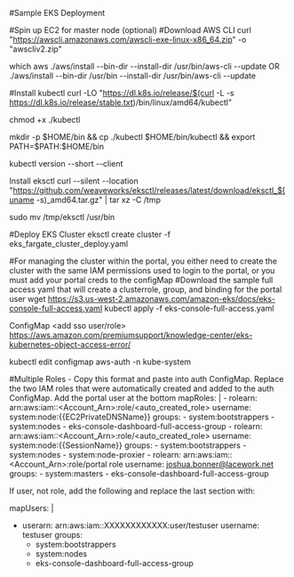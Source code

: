 #Sample EKS Deployment

#Spin up EC2 for master node (optional)
#Download AWS CLI
curl "https://awscli.amazonaws.com/awscli-exe-linux-x86_64.zip" -o "awscliv2.zip"

which aws
./aws/install --bin-dir --install-dir /usr/bin/aws-cli --update
OR
./aws/install --bin-dir /usr/bin --install-dir /usr/bin/aws-cli --update

#Install kubectl
curl -LO "https://dl.k8s.io/release/$(curl -L -s https://dl.k8s.io/release/stable.txt)/bin/linux/amd64/kubectl"

chmod +x ./kubectl

mkdir -p $HOME/bin && cp ./kubectl $HOME/bin/kubectl && export PATH=$PATH:$HOME/bin

kubectl version --short --client

Install eksctl
curl --silent --location "https://github.com/weaveworks/eksctl/releases/latest/download/eksctl_$(uname -s)_amd64.tar.gz" | tar xz -C /tmp

sudo mv /tmp/eksctl /usr/bin


#Deploy EKS Cluster
eksctl create cluster -f eks_fargate_cluster_deploy.yaml

#For managing the cluster within the portal, you either need to create the cluster with the same IAM permissions used to login to the portal, or you must add your portal creds to the configMap
#Download the sample full access yaml that will create a clusterrole, group, and binding for the portal user
wget https://s3.us-west-2.amazonaws.com/amazon-eks/docs/eks-console-full-access.yaml
kubectl apply -f eks-console-full-access.yaml

ConfigMap <add sso user/role>
https://aws.amazon.com/premiumsupport/knowledge-center/eks-kubernetes-object-access-error/

kubectl edit configmap aws-auth -n kube-system


#Multiple Roles - Copy this format and paste into auth ConfigMap. Replace the two IAM roles that were automatically created and added to the auth ConfigMap. Add the portal user at the bottom
mapRoles: |
    - rolearn: arn:aws:iam::<Account_Arn>:role/<auto_created_role>
      username: system:node:{{EC2PrivateDNSName}}
      groups:
        - system:bootstrappers
        - system:nodes
        - eks-console-dashboard-full-access-group
    - rolearn: arn:aws:iam::<Account_Arn>:role/<auto_created_role>
      username: system:node:{{SessionName}}
      groups:
        - system:bootstrappers
        - system:nodes
        - system:node-proxier
    - rolearn: arn:aws:iam::<Account_Arn>:role/portal role
      username: joshua.bonner@lacework.net
      groups:
        - system:masters
        - eks-console-dashboard-full-access-group

If user, not role, add the following and replace the last section with:

mapUsers: |
  - userarn: arn:aws:iam::XXXXXXXXXXXX:user/testuser
    username: testuser
    groups:
    - system:bootstrappers
    - system:nodes
    - eks-console-dashboard-full-access-group
